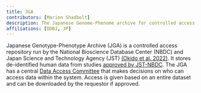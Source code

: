 ```yaml
---
title: JGA
contributors: [Marion Shadbolt]
description: The Japanese Genome-Phenome archive for controlled access human data.
affiliations: [DDBJ, JP]
---
```


Japanese Genotype-Phenotype Archive (JGA) is a controlled access repository run by the National Bioscience Database Center (NBDC) and Japan Science and Technology Agency (JST) [(Okido et al. 2022)](https://www.zotero.org/google-docs/?Q3ToQd). It stores de-identified human data from studies [approved by JST-NBDC](https://humandbs.biosciencedbc.jp/en/data-submission). The JGA has a central [Data Access Committee](https://biosciencedbc.jp/en/about-us/organization/dac/) that makes decisions on who can access data within the system. Access is given based on an entire dataset and can be downloaded by the requestor if approved.
